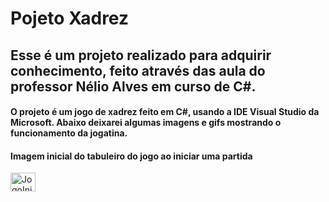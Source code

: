# Pojeto Xadrez
## Esse é um projeto realizado para adquirir conhecimento, feito através das aula do professor Nélio Alves em curso de C#. 

#### O projeto é um jogo de xadrez feito em C#, usando a IDE Visual Studio da Microsoft. Abaixo deixarei algumas imagens e gifs mostrando o funcionamento da jogatina.

<div>
  <h4> Imagem inicial do tabuleiro do jogo ao iniciar uma partida</h4>
  <div>
    <img align="center" alt="JogoInicial" height="30" width="40" src="https://cdn.discordapp.com/attachments/758866002968182795/925547231040401418/JogoInicial.png"
  </div>
</div>
